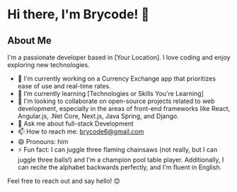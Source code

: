 # Hi there, I'm Brycode! 👋

## About Me

I'm a passionate developer based in [Your Location]. I love coding and enjoy exploring new technologies.

- 🔭 I'm currently working on a Currency Exchange app that prioritizes ease of use and real-time rates.
- 🌱 I’m currently learning [Technologies or Skills You're Learning]
- 👯 I'm looking to collaborate on open-source projects related to web development, especially in the areas of front-end frameworks like React, Angular.js, .Net Core, Next.js, Java Spring, and Django.
- 💬 Ask me about full-stack Development
- 📫 How to reach me: [brycode6@gmail.com](mailto:brycode6@gmail.com)
- 😄 Pronouns: him
- ⚡ Fun fact: I can juggle three flaming chainsaws (not really, but I can juggle three balls!) and I'm a champion pool table player. Additionally, I can recite the alphabet backwards perfectly, and I'm fluent in English.



Feel free to reach out and say hello! 😊
